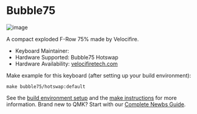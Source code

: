 # Bubble75

![image](https://user-images.githubusercontent.com/31980883/198159649-718a85f7-5d49-47b6-a46e-fa8c656d27c3.png)


A compact exploded F-Row 75% made by Velocifire.

* Keyboard Maintainer:
* Hardware Supported: Bubble75 Hotswap
* Hardware Availability: [velocifiretech.com](https://www.velocifiretech.com/collections/keyboards/products/bubble-75-premium-keyboard-kit?variant=39743137939574)

Make example for this keyboard (after setting up your build environment):

    make bubble75/hotswap:default

See the [build environment setup](https://docs.qmk.fm/#/getting_started_build_tools) and the [make instructions](https://docs.qmk.fm/#/getting_started_make_guide) for more information. Brand new to QMK? Start with our [Complete Newbs Guide](https://docs.qmk.fm/#/newbs).
